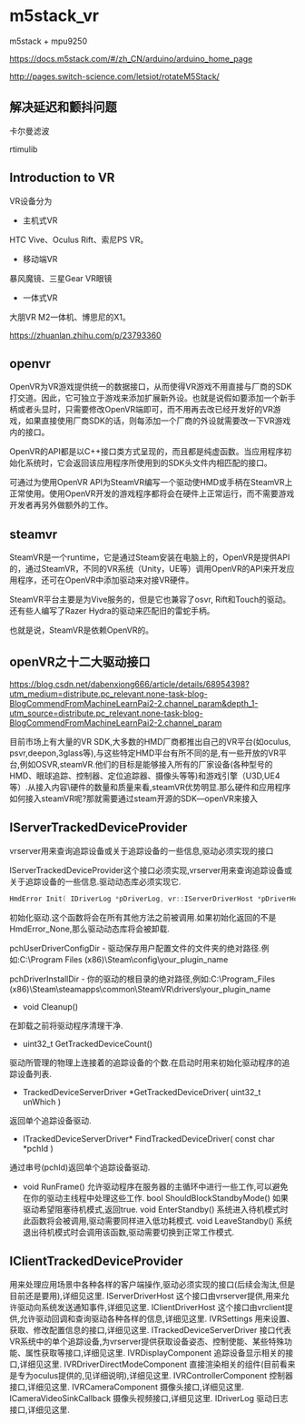 # m5stack_vr

m5stack + mpu9250 

https://docs.m5stack.com/#/zh_CN/arduino/arduino_home_page

http://pages.switch-science.com/letsiot/rotateM5Stack/

## 解决延迟和颤抖问题

卡尔曼滤波

rtimulib

## Introduction to VR

VR设备分为

- 主机式VR

HTC Vive、Oculus Rift、索尼PS VR。

- 移动端VR

暴风魔镜、三星Gear VR眼镜

- 一体式VR

大朋VR M2一体机、博思尼的X1。

https://zhuanlan.zhihu.com/p/23793360

## openvr

OpenVR为VR游戏提供统一的数据接口，从而使得VR游戏不用直接与厂商的SDK打交道。因此，它可独立于游戏来添加扩展新外设。也就是说假如要添加一个新手柄或者头显时，只需要修改OpenVR端即可，而不用再去改已经开发好的VR游戏，如果直接使用厂商SDK的话，则每添加一个厂商的外设就需要改一下VR游戏内的接口。

OpenVR的API都是以C++接口类方式呈现的，而且都是纯虚函数。当应用程序初始化系统时，它会返回该应用程序所使用到的SDK头文件内相匹配的接口。

可通过为使用OpenVR API为SteamVR编写一个驱动使HMD或手柄在SteamVR上正常使用。使用OpenVR开发的游戏程序都将会在硬件上正常运行，而不需要游戏开发者再另外做额外的工作。


## steamvr

SteamVR是一个runtime，它是通过Steam安装在电脑上的，OpenVR是提供API的，通过SteamVR，不同的VR系统（Unity，UE等）调用OpenVR的API来开发应用程序，还可在OpenVR中添加驱动来对接VR硬件。

SteamVR平台主要是为Vive服务的，但是它也兼容了osvr, Rift和Touch的驱动。还有些人编写了Razer Hydra的驱动来匹配旧的雷蛇手柄。

也就是说，SteamVR是依赖OpenVR的。


## openVR之十二大驱动接口

https://blog.csdn.net/dabenxiong666/article/details/68954398?utm_medium=distribute.pc_relevant.none-task-blog-BlogCommendFromMachineLearnPai2-2.channel_param&depth_1-utm_source=distribute.pc_relevant.none-task-blog-BlogCommendFromMachineLearnPai2-2.channel_param

目前市场上有大量的VR SDK,大多数的HMD厂商都推出自己的VR平台(如oculus, psvr,deepon,3glass等),与这些特定HMD平台有所不同的是,有一些开放的VR平台,例如OSVR,steamVR.他们的目标是能够接入所有的厂家设备(各种型号的HMD、眼球追踪、控制器、定位追踪器、摄像头等等)和游戏引擎（U3D,UE4等）.从接入内容\硬件的数量和质量来看,steamVR优势明显.那么硬件和应用程序如何接入steamVR呢?那就需要通过steam开源的SDK—openVR来接入

## IServerTrackedDeviceProvider

vrserver用来查询追踪设备或关于追踪设备的一些信息,驱动必须实现的接口

IServerTrackedDeviceProvider这个接口必须实现,vrserver用来查询追踪设备或关于追踪设备的一些信息.驱动动态库必须实现它.

```cpp
HmdError Init( IDriverLog *pDriverLog, vr::IServerDriverHost *pDriverHost, const char *pchUserDriverConfigDir, const char *pchDriverInstallDir )
```

初始化驱动.这个函数将会在所有其他方法之前被调用.如果初始化返回的不是HmdError_None,那么驱动动态库将会被卸载.

pchUserDriverConfigDir - 驱动保存用户配置文件的文件夹的绝对路径.例如:C:\Program Files (x86)\Steam\config\your_plugin_name

pchDriverInstallDir - 你的驱动的根目录的绝对路径,例如:C:\Program_Files (x86)\Steam\steamapps\common\SteamVR\drivers\your_plugin_name

- void Cleanup()

在卸载之前将驱动程序清理干净.

- uint32_t GetTrackedDeviceCount()

驱动所管理的物理上连接着的追踪设备的个数.在启动时用来初始化驱动程序的追踪设备列表.

- TrackedDeviceServerDriver *GetTrackedDeviceDriver( uint32_t unWhich )

返回单个追踪设备驱动.

- ITrackedDeviceServerDriver* FindTrackedDeviceDriver( const char *pchId )

通过串号(pchId)返回单个追踪设备驱动.

- void RunFrame()
允许驱动程序在服务器的主循环中进行一些工作,可以避免在你的驱动主线程中处理这些工作.
bool ShouldBlockStandbyMode()
如果驱动希望阻塞待机模式,返回true.
void EnterStandby()
系统进入待机模式时此函数将会被调用,驱动需要同样进入低功耗模式.
void LeaveStandby()
系统退出待机模式时会调用该函数,驱动需要切换到正常工作模式.


## IClientTrackedDeviceProvider
用来处理应用场景中各种各样的客户端操作,驱动必须实现的接口(后续会淘汰,但是目前还是要用),详细见这里.
IServerDriverHost
这个接口由vrserver提供,用来允许驱动向系统发送通知事件,详细见这里.
IClientDriverHost
这个接口由vrclient提供,允许驱动回调和查询驱动各种各样的信息,详细见这里.
IVRSettings
用来设置、获取、修改配置信息的接口,详细见这里.
ITrackedDeviceServerDriver
接口代表VR系统中的单个追踪设备,为vrserver提供获取设备姿态、控制使能、某些特殊功能、属性获取等接口,详细见这里.
IVRDisplayComponent
追踪设备显示相关的接口,详细见这里.
IVRDriverDirectModeComponent
直接渲染相关的组件(目前看来是专为oculus提供的,见详细说明),详细见这里.
IVRControllerComponent
控制器接口,详细见这里.
IVRCameraComponent
摄像头接口,详细见这里.
ICameraVideoSinkCallback
摄像头视频接口,详细见这里.
IDriverLog
驱动日志接口,详细见这里.
